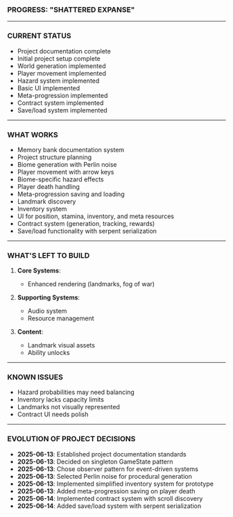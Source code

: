 ### **PROGRESS: "SHATTERED EXPANSE"**

---

### **CURRENT STATUS**
- Project documentation complete
- Initial project setup complete
- World generation implemented
- Player movement implemented
- Hazard system implemented
- Basic UI implemented
- Meta-progression implemented
- Contract system implemented
- Save/load system implemented

---

### **WHAT WORKS**
- Memory bank documentation system
- Project structure planning
- Biome generation with Perlin noise
- Player movement with arrow keys
- Biome-specific hazard effects
- Player death handling
- Meta-progression saving and loading
- Landmark discovery
- Inventory system
- UI for position, stamina, inventory, and meta resources
- Contract system (generation, tracking, rewards)
- Save/load functionality with serpent serialization

---

### **WHAT'S LEFT TO BUILD**
1. **Core Systems**:
   - Enhanced rendering (landmarks, fog of war)

2. **Supporting Systems**:
   - Audio system
   - Resource management

3. **Content**:
   - Landmark visual assets
   - Ability unlocks

---

### **KNOWN ISSUES**
- Hazard probabilities may need balancing
- Inventory lacks capacity limits
- Landmarks not visually represented
- Contract UI needs polish

---

### **EVOLUTION OF PROJECT DECISIONS**
- **2025-06-13**: Established project documentation standards
- **2025-06-13**: Decided on singleton GameState pattern
- **2025-06-13**: Chose observer pattern for event-driven systems
- **2025-06-13**: Selected Perlin noise for procedural generation
- **2025-06-13**: Implemented simplified inventory system for prototype
- **2025-06-13**: Added meta-progression saving on player death
- **2025-06-14**: Implemented contract system with scroll discovery
- **2025-06-14**: Added save/load system with serpent serialization
